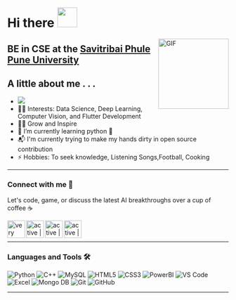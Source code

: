 # Hi there <img width="45px" src="https://camo.githubusercontent.com/52f613ba340da0234fa3754325112a6533af65a3/68747470733a2f2f6d656469612e74656e6f722e636f6d2f696d616765732f33623338386665303364613237316432363734666166383565623763336663642f74656e6f722e676966" /> 

<img align="right" alt="GIF" height="160px" src="https://media.giphy.com/media/du3J3cXyzhj75IOgvA/giphy.gif" />

## BE in CSE at the [Savitribai Phule Pune University ](http://www.unipune.ac.in/)                              

## A little about me . . .                                               
- ![](https://komarev.com/ghpvc/?username=lalitpatil2001&style=flat-square)
- 👨‍💻 Interests: Data Science, Deep Learning, Computer Vision, and Flutter Development
- 💪🏼 Grow and Inspire
- 🌱 I’m currently learning python 🐍 
- 📬 I'm currently trying to make my hands dirty in open source contribution
- ⚡ Hobbies: To seek knowledge, Listening Songs,Football, Cooking  

---
### Connect with me 📝
Let's code, game, or discuss the latest AI breakthroughs over a cup of coffee ☕

[<img align="left" alt="very active | LinkedIn" height="40px" src="https://img.icons8.com/color/48/000000/linkedin.png"/>][linkedin]
[<img align="left" alt="active | Email" height="40px" src="https://img.icons8.com/fluency/48/000000/email-open.png" />][email]
[<img align="left" alt="active | Instagram" height="40px" src="https://img.icons8.com/fluency/48/000000/instagram-new.png" />][instagram]
[<img align="left" alt="active | Twitter" height="40px" src="https://img.icons8.com/fluency/48/000000/twitter.png" />][twitter]

<br/>
<br/>

---

### Languages and Tools 🛠 

![Python](http://img.shields.io/badge/-Python-3776AB?style=for-the-badge&logo=python&logoColor=ffffff)
![C++](https://img.shields.io/badge/C%2B%2B-FFCA28?style=for-the-badge&logo=c%2B%2B&logoColor=white)
![MySQL](https://img.shields.io/badge/-MySQL-1d3557?style=for-the-badge&logo=MySQL&logoColor=white)
![HTML5](https://img.shields.io/badge/-HTML5-%23E44D27?style=for-the-badge&logo=html5&logoColor=ffffff)
![CSS3](https://img.shields.io/badge/-CSS3-118ab2?style=for-the-badge&logo=css3)
![PowerBI](https://img.shields.io/badge/-PowerBI-000000?style=for-the-badge&logo=PowerBI)
![VS Code](http://img.shields.io/badge/-VS%20Code-007ACC?style=for-the-badge&logo=visual-studio-code&logoColor=ffffff)
![Excel](http://img.shields.io/badge/-Excel-232F3E?style=for-the-badge&logo=Excel&logoColor=ffffff)
![Mongo DB](https://img.shields.io/badge/MongoDB-4EA94B?style=for-the-badge&logo=mongodb&logoColor=white)
![Git](https://img.shields.io/badge/-Git-%23F05032?style=for-the-badge&logo=git&logoColor=%23ffffff)
![GitHub](https://img.shields.io/badge/-GitHub-181717?style=for-the-badge&logo=github)

---



<br/>

[instagram]: https://www.instagram.com/lalit_patil1102/
[linkedin]: https://www.linkedin.com/in/lalit-patil-7908a7226
[email]: <mailto: lalitpatil2001la@gmail.com>
[twitter]:https://twitter.com/plalit0

